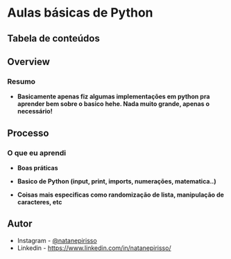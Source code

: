 # Aulas básicas de Python

## Tabela de conteúdos

## Overview

### Resumo

- **Basicamente apenas fiz algumas implementações em python pra aprender bem sobre o basico hehe. Nada muito grande, apenas o necessário!**


## Processo

### O que eu aprendi

- **Boas práticas**
  
- **Basico de Python (input, print, imports, numerações, matematica..)**

- **Coisas mais especificas como randomização de lista, manipulação de caracteres, etc**


## Autor

- Instagram - [@natanepirisso](https://www.instagram.com/natanepirisso/)
- Linkedin - https://www.linkedin.com/in/natanepirisso/

